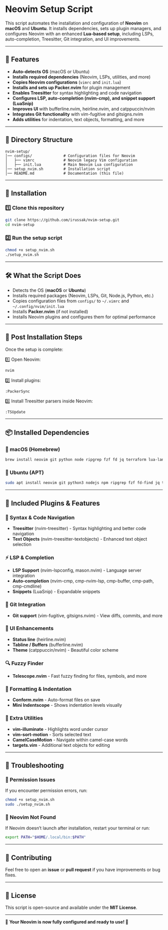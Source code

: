 # Neovim Setup Script

This script automates the installation and configuration of **Neovim** on **macOS** and **Ubuntu**. It installs dependencies, sets up plugin managers, and configures Neovim with an enhanced **Lua-based setup**, including LSPs, auto-completion, Treesitter, Git integration, and UI improvements.

---

## 🚀 Features

- **Auto-detects OS** (macOS or Ubuntu)
- **Installs required dependencies** (Neovim, LSPs, utilities, and more)
- **Copies Neovim configurations** (`vimrc` and `init.lua`)
- **Installs and sets up Packer.nvim** for plugin management
- **Enables Treesitter** for syntax highlighting and code navigation
- **Configures LSP, auto-completion (nvim-cmp), and snippet support (LuaSnip)**
- **Improves UI** with bufferline.nvim, heirline.nvim, and catppuccin/nvim
- **Integrates Git functionality** with vim-fugitive and gitsigns.nvim
- **Adds utilities** for indentation, text objects, formatting, and more

---

## 📂 Directory Structure

```
nvim-setup/
│── configs/              # Configuration files for Neovim
│   ├── vimrc             # Neovim legacy Vim configuration
│   ├── init.lua          # Main Neovim Lua configuration
│── setup_nvim.sh         # Installation script
│── README.md             # Documentation (this file)
```

---

## 💾 Installation

### 1️⃣ Clone this repository

```sh
git clone https://github.com/irussak/nvim-setup.git
cd nvim-setup
```

### 2️⃣ Run the setup script

```sh
chmod +x setup_nvim.sh
./setup_nvim.sh
```

---

## 🛠️ What the Script Does

- Detects the OS (**macOS** or **Ubuntu**)
- Installs required packages (Neovim, LSPs, Git, Node.js, Python, etc.)
- Copies configuration files from `configs/` to `~/.vimrc` and `~/.config/nvim/init.lua`
- Installs **Packer.nvim** (if not installed)
- Installs Neovim plugins and configures them for optimal performance

---

## 🔧 Post Installation Steps

Once the setup is complete:

1️⃣ Open Neovim:

```sh
nvim
```

2️⃣ Install plugins:

```vim
:PackerSync
```

3️⃣ Install Treesitter parsers inside Neovim:

```vim
:TSUpdate
```

---

## 📦 Installed Dependencies

### 🔹 macOS (Homebrew)

```sh
brew install neovim git python node ripgrep fzf fd jq terraform lua-language-server
```

### 🔹 Ubuntu (APT)

```sh
sudo apt install neovim git python3 nodejs npm ripgrep fzf fd-find jq terraform lua-language-server
```

---

## 📜 Included Plugins & Features

### 🌿 Syntax & Code Navigation
- **Treesitter** (nvim-treesitter) - Syntax highlighting and better code navigation
- **Text Objects** (nvim-treesitter-textobjects) - Enhanced text object selection

### ⚡ LSP & Completion
- **LSP Support** (nvim-lspconfig, mason.nvim) - Language server integration
- **Auto-completion** (nvim-cmp, cmp-nvim-lsp, cmp-buffer, cmp-path, cmp-cmdline)
- **Snippets** (LuaSnip) - Expandable snippets

### 📌 Git Integration
- **Git support** (vim-fugitive, gitsigns.nvim) - View diffs, commits, and more

### 🎨 UI Enhancements
- **Status line** (heirline.nvim)
- **Tabline / Buffers** (bufferline.nvim)
- **Theme** (catppuccin/nvim) - Beautiful color scheme

### 🔍 Fuzzy Finder
- **Telescope.nvim** - Fast fuzzy finding for files, symbols, and more

### 📝 Formatting & Indentation
- **Conform.nvim** - Auto-format files on save
- **Mini Indentscope** - Shows indentation levels visually

### 📌 Extra Utilities
- **vim-illuminate** - Highlights word under cursor
- **vim-sort-motion** - Sorts selected text
- **CamelCaseMotion** - Navigate within camel-case words
- **targets.vim** - Additional text objects for editing

---

## 📜 Troubleshooting

### 🔹 Permission Issues

If you encounter permission errors, run:

```sh
chmod +x setup_nvim.sh
sudo ./setup_nvim.sh
```

### 🔹 Neovim Not Found

If Neovim doesn’t launch after installation, restart your terminal or run:

```sh
export PATH="$HOME/.local/bin:$PATH"
```

---

## 📌 Contributing

Feel free to open an **issue** or **pull request** if you have improvements or bug fixes.

---

## 📜 License

This script is open-source and available under the **MIT License**.

---

🎯 **Your Neovim is now fully configured and ready to use! 🚀**

